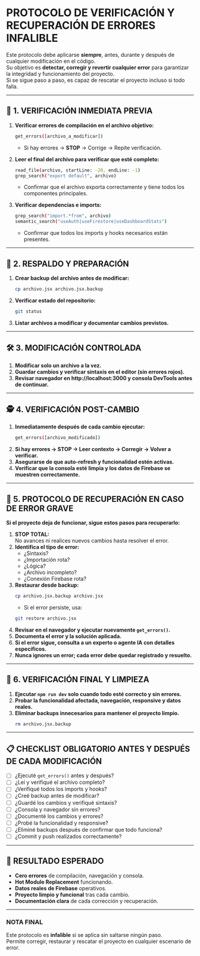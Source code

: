 # PROTOCOLO DE VERIFICACIÓN Y RECUPERACIÓN DE ERRORES INFALIBLE

Este protocolo debe aplicarse **siempre**, antes, durante y después de cualquier modificación en el código.  
Su objetivo es **detectar, corregir y revertir cualquier error** para garantizar la integridad y funcionamiento del proyecto.  
Si se sigue paso a paso, es capaz de rescatar el proyecto incluso si todo falla.

---

## 🚨 1. VERIFICACIÓN INMEDIATA PREVIA

1. **Verificar errores de compilación en el archivo objetivo:**
    ```bash
    get_errors([archivo_a_modificar])
    ```
    - Si hay errores → **STOP** → Corrige → Repite verificación.

2. **Leer el final del archivo para verificar que esté completo:**
    ```bash
    read_file(archivo, startLine: -20, endLine: -1)
    grep_search("export default", archivo)
    ```
    - Confirmar que el archivo exporta correctamente y tiene todos los componentes principales.

3. **Verificar dependencias e imports:**
    ```bash
    grep_search("import.*from", archivo)
    semantic_search("useAuth|useFirestore|useDashboardStats")
    ```
    - Confirmar que todos los imports y hooks necesarios están presentes.

---

## 🔄 2. RESPALDO Y PREPARACIÓN

1. **Crear backup del archivo antes de modificar:**
    ```bash
    cp archivo.jsx archivo.jsx.backup
    ```
2. **Verificar estado del repositorio:**
    ```bash
    git status
    ```
3. **Listar archivos a modificar y documentar cambios previstos.**

---

## 🛠️ 3. MODIFICACIÓN CONTROLADA

1. **Modificar solo un archivo a la vez.**
2. **Guardar cambios y verificar sintaxis en el editor (sin errores rojos).**
3. **Revisar navegador en http://localhost:3000 y consola DevTools antes de continuar.**

---

## 🕵️ 4. VERIFICACIÓN POST-CAMBIO

1. **Inmediatamente después de cada cambio ejecutar:**
    ```bash
    get_errors([archivo_modificado])
    ```
2. **Si hay errores → STOP → Leer contexto → Corregir → Volver a verificar.**
3. **Asegurarse de que auto-refresh y funcionalidad estén activas.**
4. **Verificar que la consola esté limpia y los datos de Firebase se muestren correctamente.**

---

## 🛑 5. PROTOCOLO DE RECUPERACIÓN EN CASO DE ERROR GRAVE

**Si el proyecto deja de funcionar, sigue estos pasos para recuperarlo:**

1. **STOP TOTAL:**  
   No avances ni realices nuevos cambios hasta resolver el error.
2. **Identifica el tipo de error:**  
   - ¿Sintaxis?  
   - ¿Importación rota?  
   - ¿Lógica?  
   - ¿Archivo incompleto?  
   - ¿Conexión Firebase rota?
3. **Restaurar desde backup:**  
    ```bash
    cp archivo.jsx.backup archivo.jsx
    ```
   - Si el error persiste, usa:
    ```bash
    git restore archivo.jsx
    ```
4. **Revisar en el navegador y ejecutar nuevamente `get_errors()`.**
5. **Documenta el error y la solución aplicada.**
6. **Si el error sigue, consulta a un experto o agente IA con detalles específicos.**
7. **Nunca ignores un error; cada error debe quedar registrado y resuelto.**

---

## 🧹 6. VERIFICACIÓN FINAL Y LIMPIEZA

1. **Ejecutar `npm run dev` solo cuando todo esté correcto y sin errores.**
2. **Probar la funcionalidad afectada, navegación, responsive y datos reales.**
3. **Eliminar backups innecesarios para mantener el proyecto limpio.**
    ```bash
    rm archivo.jsx.backup
    ```

---

## 📋 CHECKLIST OBLIGATORIO ANTES Y DESPUÉS DE CADA MODIFICACIÓN

- [ ] ¿Ejecuté `get_errors()` antes y después?
- [ ] ¿Leí y verifiqué el archivo completo?
- [ ] ¿Verifiqué todos los imports y hooks?
- [ ] ¿Creé backup antes de modificar?
- [ ] ¿Guardé los cambios y verifiqué sintaxis?
- [ ] ¿Consola y navegador sin errores?
- [ ] ¿Documenté los cambios y errores?
- [ ] ¿Probé la funcionalidad y responsive?
- [ ] ¿Eliminé backups después de confirmar que todo funciona?
- [ ] ¿Commit y push realizados correctamente?

---

## 🎯 RESULTADO ESPERADO

- **Cero errores** de compilación, navegación y consola.
- **Hot Module Replacement** funcionando.
- **Datos reales de Firebase** operativos.
- **Proyecto limpio y funcional** tras cada cambio.
- **Documentación clara** de cada corrección y recuperación.

---

### **NOTA FINAL**
Este protocolo es **infalible** si se aplica sin saltarse ningún paso.  
Permite corregir, restaurar y rescatar el proyecto en cualquier escenario de error.
